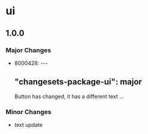 # ui

## 1.0.0

### Major Changes

- 8000428: ---

  ## "changesets-package-ui": major

  Button has changed, it has a different text
  ...

### Minor Changes

- text update

